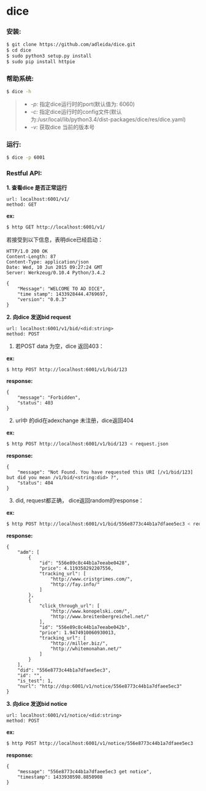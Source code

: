 dice
====

### 安装:
```bash
$ git clone https://github.com/adleida/dice.git
$ cd dice
$ sudo python3 setup.py install
$ sudo pip install httpie
```
### 帮助系统:
```bash
$ dice -h
```
>- *-p:* 指定dice运行时的port(默认值为: 6060)
>- *-c:* 指定dice运行时的config文件(默认为:/usr/local/lib/python3.4/dist-packages/dice/res/dice.yaml)
>- *-v:* 获取dice 当前的版本号

### 运行:
```bash
$ dice -p 6001
```

### Restful API:
**1. 查看dice 是否正常运行**
```
url: localhost:6001/v1/
method: GET
```
**ex:**
```bash
$ http GET http://localhost:6001/v1/
```
若接受到以下信息，表明dice已经启动：
```
HTTP/1.0 200 OK
Content-Length: 87
Content-Type: application/json
Date: Wed, 10 Jun 2015 09:27:24 GMT
Server: Werkzeug/0.10.4 Python/3.4.2

{
    "Message": "WELCOME TO AD DICE",
    "time stamp": 1433928444.4769697,
    "version": "0.0.3"
}
```
**2. 向dice 发送bid request**
```
url: localhost:6001/v1/bid/<did:string>
method: POST
```

1. 若POST data 为空，dice 返回403：

**ex:**
```bash
$ http POST http://localhost:6001/v1/bid/123 
```
**response:**
```
{
    "message": "Forbidden",
    "status": 403
}
```
2. url中 的did在adexchange 未注册，dice返回404

**ex:**
```bash
$ http POST http://localhost:6001/v1/bid/123 < request.json
```
**response:**
```
{
    "message": "Not Found. You have requested this URI [/v1/bid/123] but did you mean /v1/bid/<string:did> ?",
    "status": 404
}
```
3. did, request都正确， dice返回random的response：

 **ex:**
```bash
$ http POST http://localhost:6001/v1/bid/556e8773c44b1a7dfaee5ec3 < request.json
```
**response:**
```
{
    "adm": [
        {
            "id": "556e89c8c44b1a7eeabe0428",
            "price": 4.119358292207556,
            "tracking_url": [
                "http://www.cristgrimes.com/",
                "http://fay.info/"
            ]
        },
        {
            "click_through_url": [
                "http://www.konopelski.com/",
                "http://www.breitenbergreichel.net/"
            ],
            "id": "556e89c8c44b1a7eeabe042b",
            "price": 1.9474910060930013,
            "tracking_url": [
                "http://miller.biz/",
                "http://whitemonahan.net/"
            ]
        }
    ],
    "did": "556e8773c44b1a7dfaee5ec3",
    "id": "",
    "is_test": 1,
    "nurl": "http://dsp:6001/v1/notice/556e8773c44b1a7dfaee5ec3"
}
```

**3. 向dice 发送bid notice**
```
url: localhost:6001/v1/notice/<did:string>
method: POST
```
**ex:**
```bash
$ http POST http://localhost:6001/v1/notice/556e8773c44b1a7dfaee5ec3
```
**response:**
```
{
    "message": "556e8773c44b1a7dfaee5ec3 get notice",
    "timestamp": 1433930598.8850908
}
```
